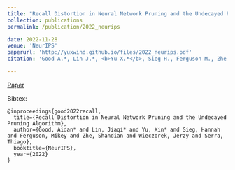 ```yaml
---
title: "Recall Distortion in Neural Network Pruning and the Undecayed Pruning Algorithm"
collection: publications
permalink: /publication/2022_neurips

date: 2022-11-28
venue: 'NeurIPS'
paperurl: 'http://yuxwind.github.io/files/2022_neurips.pdf'
citation: 'Good A.*, Lin J.*, <b>Yu X.*</b>, Sieg H., Ferguson M., Zhe S., Wieczore J., & Serra T. Recall Ditortion in Neural Network Pruning and the Undecayed Pruning Algorithm. Advances in Neural Information Processing Systems (NeurIPS 2022)'

---
```

<!--- excerpt: 'This paper is about the number 3. The number 4 is left for future work.' --->
<!--- This paper is about the number 3. The number 4 is left for future work. --->

<!--- [Download paper here](http://yuxwind.github.io/files/pruning-nips2021.pdf) 

Recommended citation: Serra, T., Kumar, A. and Ramalingam, S., 2021. Scaling Up Exact Neural Network
Compression by ReLU Stability. arXiv preprint arXiv:2102.07804. --->
[Paper](http://yuxwind.github.io/files/2022_neurips.pdf) 

Bibtex:
```
@inproceedings{good2022recall,
  title={Recall Distortion in Neural Network Pruning and the Undecayed Pruning Algorithm},
  author={Good, Aidan* and Lin, Jiaqi* and Yu, Xin* and Sieg, Hannah and Ferguson, Mikey and Zhe, Shandian and Wieczorek, Jerzy and Serra, Thiago},
  booktitle={NeurIPS},
  year={2022}
}
```
